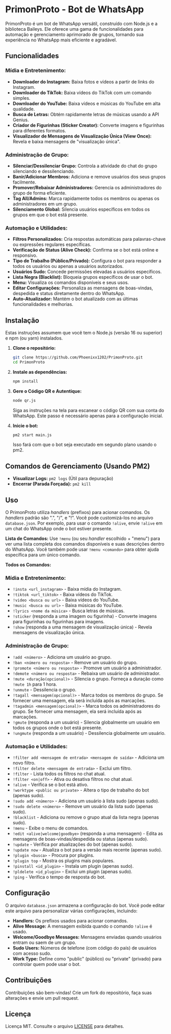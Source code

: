 # PrimonProto - Bot de WhatsApp

PrimonProto é um bot de WhatsApp versátil, construído com Node.js e a biblioteca Baileys. Ele oferece uma gama de funcionalidades para automação e gerenciamento aprimorado de grupos, tornando sua experiência no WhatsApp mais eficiente e agradável.

## Funcionalidades

### Mídia e Entretenimento:

* **Downloader do Instagram:** Baixa fotos e vídeos a partir de links do Instagram.
* **Downloader do TikTok:** Baixa vídeos do TikTok com um comando simples.
* **Downloader do YouTube:** Baixa vídeos e músicas do YouTube em alta qualidade.
* **Busca de Letras:** Obtém rapidamente letras de músicas usando a API Genius.
* **Criador de Figurinhas (Sticker Creator):** Converte imagens e figurinhas para diferentes formatos.
* **Visualizador de Mensagens de Visualização Única (View Once):** Revela e baixa mensagens de "visualização única".

### Administração de Grupo:

* **Silenciar/Dessilenciar Grupo:** Controla a atividade do chat do grupo silenciando e dessilenciando.
* **Banir/Adicionar Membros:** Adiciona e remove usuários dos seus grupos facilmente.
* **Promover/Rebaixar Administradores:** Gerencia os administradores do grupo de forma eficiente.
* **Tag All/Admins:** Marca rapidamente todos os membros ou apenas os administradores em um grupo.
* **Silenciamento Global:** Silencia usuários específicos em todos os grupos em que o bot está presente.

### Automação e Utilidades:

* **Filtros Personalizados:** Cria respostas automáticas para palavras-chave ou expressões regulares específicas.
* **Verificação de Status (Alive Check):** Confirma se o bot está online e responsivo.
* **Tipo de Trabalho (Público/Privado):** Configura o bot para responder a todos os usuários ou apenas a usuários autorizados.
* **Usuários Sudo:** Concede permissões elevadas a usuários específicos.
* **Lista Negra (Blacklist):** Bloqueia grupos específicos de usar o bot.
* **Menu:** Visualiza os comandos disponíveis e seus usos.
* **Editar Configurações:** Personaliza as mensagens de boas-vindas, despedida e status diretamente dentro do WhatsApp.
* **Auto-Atualizador:** Mantém o bot atualizado com as últimas funcionalidades e melhorias.


## Instalação

Estas instruções assumem que você tem o Node.js (versão 16 ou superior) e npm (ou yarn) instalados.

1. **Clone o repositório:**

    ```bash
    git clone https://github.com/Phoenixx1202/PrimonProto.git
    cd PrimonProto
    ```

2. **Instale as dependências:**

    ```bash
    npm install
    ```

3. **Gere o Código QR e Autentique:**

    ```bash
    node qr.js
    ```

    Siga as instruções na tela para escanear o código QR com sua conta do WhatsApp. Este passo é necessário apenas para a configuração inicial.

4. **Inicie o bot:**

    ```bash
    pm2 start main.js
    ```

    Isso fará com que o bot seja executado em segundo plano usando o pm2.

## Comandos de Gerenciamento (Usando PM2)

* **Visualizar Logs:** ``pm2 logs`` (Útil para depuração)
* **Encerrar (Parada Forçada):** ``pm2 kill``

## Uso

O PrimonProto utiliza *handlers* (prefixos) para acionar comandos. Os *handlers* padrão são ".", "/", e "!". Você pode customizá-los no arquivo ``database.json``. Por exemplo, para usar o comando ``!alive``, envie ``!alive`` em um chat do WhatsApp onde o bot estiver presente.

**Lista de Comandos:** Use ``!menu`` (ou seu *handler* escolhido + "menu") para ver uma lista completa dos comandos disponíveis e suas descrições dentro do WhatsApp. Você também pode usar ``!menu <comando>`` para obter ajuda específica para um único comando.

**Todos os Comandos:**

### Mídia e Entretenimento:

* ``!insta <url_instagram>`` - Baixa mídia do Instagram.
* ``!tiktok <url_tiktok>`` - Baixa vídeos do TikTok.
* ``!video <busca ou url>`` - Baixa vídeos do YouTube.
* ``!music <busca ou url>`` - Baixa músicas do YouTube.
* ``!lyrics <nome da música>`` - Busca letras de músicas.
* ``!sticker`` (responda a uma imagem ou figurinha) - Converte imagens para figurinhas ou figurinhas para imagens.
* ``!show`` (responda a uma mensagem de visualização única) - Revela mensagens de visualização única.

### Administração de Grupo:

* ``!add <número>`` - Adiciona um usuário ao grupo.
* ``!ban <número ou resposta>`` - Remove um usuário do grupo.
* ``!promote <número ou resposta>`` - Promove um usuário a administrador.
* ``!demote <número ou resposta>`` - Rebaixa um usuário de administrador.
* ``!mute <duração(opcional)>`` - Silencia o grupo. Forneça a duração como ``!mute 1h`` para 1 hora.
* ``!unmute`` - Dessilencia o grupo.
* ``!tagall <mensagem(opcional)>`` - Marca todos os membros do grupo. Se fornecer uma mensagem, ela será incluída após as marcações.
* ``!tagadmin <mensagem(opcional)>`` - Marca todos os administradores do grupo. Se fornecer uma mensagem, ela será incluída após as marcações.
* ``!gmute`` (responda a um usuário) - Silencia globalmente um usuário em todos os grupos onde o bot está presente.
* ``!ungmute`` (responda a um usuário) - Dessilencia globalmente um usuário.

### Automação e Utilidades:

* ``!filter add <mensagem de entrada> <mensagem de saída>`` - Adiciona um novo filtro.
* ``!filter delete <mensagem de entrada>`` - Exclui um filtro.
* ``!filter`` - Lista todos os filtros no chat atual.
* ``!filter <on|off>`` - Ativa ou desativa filtros no chat atual.
* ``!alive`` - Verifica se o bot está ativo.
* ``!worktype <public ou private>`` - Altera o tipo de trabalho do bot (apenas sudo).
* ``!sudo add <número>`` - Adiciona um usuário à lista sudo (apenas sudo).
* ``!sudo delete <número>`` - Remove um usuário da lista sudo (apenas sudo).
* ``!blacklist`` - Adiciona ou remove o grupo atual da lista negra (apenas sudo).
* ``!menu`` - Exibe o menu de comandos.
* ``!edit <alive|welcome|goodbye>`` (responda a uma mensagem) - Edita as mensagens de boas-vindas/despedida ou status (apenas sudo).
* ``!update`` - Verifica por atualizações do bot (apenas sudo).
* ``!update now`` - Atualiza o bot para a versão mais recente (apenas sudo).
* ``!plugin <busca>`` - Procura por plugins.
* ``!plugin top`` - Mostra os plugins mais populares.
* ``!pinstall <id_plugin>`` - Instala um plugin (apenas sudo).
* ``!pldelete <id_plugin>`` - Exclui um plugin (apenas sudo).
* ``!ping`` - Verifica o tempo de resposta do bot.

## Configuração

O arquivo ``database.json`` armazena a configuração do bot. Você pode editar este arquivo para personalizar várias configurações, incluindo:

* **Handlers:** Os prefixos usados para acionar comandos.
* **Alive Message:** A mensagem exibida quando o comando ``!alive`` é usado.
* **Welcome/Goodbye Messages:** Mensagens enviadas quando usuários entram ou saem de um grupo.
* **Sudo Users:** Números de telefone (com código do país) de usuários com acesso sudo.
* **Work Type:** Define como "public" (público) ou "private" (privado) para controlar quem pode usar o bot.


## Contribuições

Contribuições são bem-vindas! Crie um fork do repositório, faça suas alterações e envie um pull request.


## Licença

Licença MIT. Consulte o arquivo [LICENSE](LICENSE) para detalhes.
